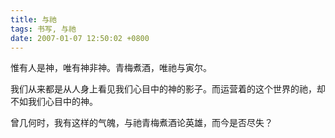 ```yaml
---
title: 与祂
tags: 书写, 与祂
date: 2007-01-07 12:50:02 +0800
---
```



惟有人是神，唯有神非神。青梅煮酒，唯祂与寅尔。

我们从来都是从人身上看见我们心目中的神的影子。而运营着的这个世界的祂，却不如我们心目中的神。

曾几何时，我有这样的气魄，与祂青梅煮酒论英雄，而今是否尽失？

